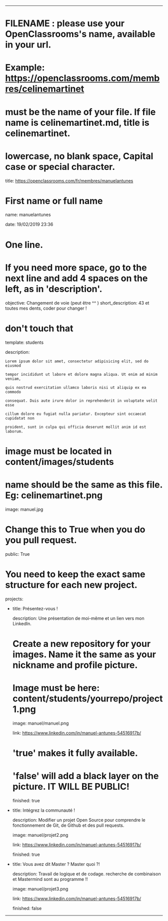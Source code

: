 ---


# FILENAME : please use your OpenClassrooms's name, available in your url.

# Example: https://openclassrooms.com/membres/celinemartinet

# must be the name of your file. If file name is celinemartinet.md, title is celinemartinet.

# lowercase, no blank space, Capital case or special character.

title: https://openclassrooms.com/fr/membres/manuelantunes


# First name or full name

name: manuelantunes

date: 19/02/2019 23:36


# One line.

# If you need more space, go to the next line and add 4 spaces on the left, as in 'description'.

objective: Changement de voie (peut être ^^ )
short_description: 43 et toutes mes dents, coder pour changer !


# don't touch that

template: students

description:

    Lorem ipsum dolor sit amet, consectetur adipisicing elit, sed do eiusmod

    tempor incididunt ut labore et dolore magna aliqua. Ut enim ad minim veniam,

    quis nostrud exercitation ullamco laboris nisi ut aliquip ex ea commodo

    consequat. Duis aute irure dolor in reprehenderit in voluptate velit esse

    cillum dolore eu fugiat nulla pariatur. Excepteur sint occaecat cupidatat non

    proident, sunt in culpa qui officia deserunt mollit anim id est laborum.


# image must be located in content/images/students

# name should be the same as this file. Eg: celinemartinet.png

image: manuel.jpg


# Change this to True when you do you pull request.

public: True


# You need to keep the exact same structure for each new project.

projects:

  - title: Présentez-vous !

    description: Une présentation de moi-même et un lien vers mon LinkedIn.

    # Create a new repository for your images. Name it the same as your nickname and profile picture.

    # Image must be here: content/students/yourrepo/project1.png

    image: manuel/manuel.png

    link: https://www.linkedin.com/in/manuel-antunes-54516917b/

    # 'true' makes it fully available.

    # 'false' will add a black layer on the picture. IT WILL BE PUBLIC!

    finished: true

  - title: Intégrez la communauté !

    description: Modifier un projet Open Source pour comprendre le fonctionnement de Git, de Github et des pull requests. 

    image: manuel/projet2.png

    link: https://www.linkedin.com/in/manuel-antunes-54516917b/

    finished: true

  - title: Vous avez dit Master ? Master quoi ?!

    description: Travail de logique et de codage. recherche de combinaison et Mastermind sont au programme !!

    image: manuel/projet3.png

    link: https://www.linkedin.com/in/manuel-antunes-54516917b/

    finished: false

---